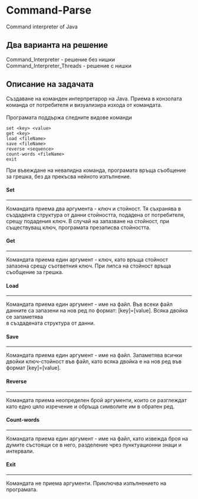 # Command-Parse
 Command interpreter of Java

## Два варианта на решение
 Command_Interpreter - решение без нишки<br/>
 Command_Interpreter_Threads - решение с нишки
 
## Описание на задачата
 Създаване на команден интерпретарор на Java. Приема в конзолата команда от потребителя и визуализира изхода от командата.<br/><br/>
 Програмата поддържа следните видове команди
 ```
 set <key> <value>
 get <key>
 load <fileName>
 save <fileName>
 reverse <sequence>
 count-words <fileName>
 exit
 ```
 
 При въвеждане на невалидна команда, програмата връща съобщение за грешка, без да прекъсва нейното изпълнение.
#### Set
-----------
 Командата приема два аргумента - ключ и стойност. Тя съхранява в създадента структура от данни стойността, подадена от потребителя,<br/>
 срещу подадения ключ. В случай на запазване на стойност, при съществуващ ключ, програмата презаписва стойността.

#### Get
-----------
 Командата приема един аргумент - ключ, като връща стойност запазена срещу съответния ключ. При липса на стойност връща съобщение за грешка.

#### Load
-----------
 Командата приема един аргумент - име на файл. Във всеки файл данните са запазени на нов ред по формат: [key]=[value]. Всяка двойка се запаметява <br/>
 в създаденaта структура от данни.
 
#### Save
-----------
 Командата приема един аргумент - име на файл. Запаметява всички двойки ключ-стойност във файл, като всяка двойка е на нов ред във формат [key]=[value].
 
#### Reverse
-----------
 Командата приема неопределен брой аргументи, които се разглеждат като едно цяло изречение и обръща символите им в обратен ред.
 
#### Count-words
-----------
 Командата приема един аргумент - име на файл, като извежда броя на думите състоящи се в него, разделение чрез пунктуационни знаци и интервали.
 
#### Exit
-----------
 Командата не приема аргументи. Приключва изпълнението на програмата.
 
